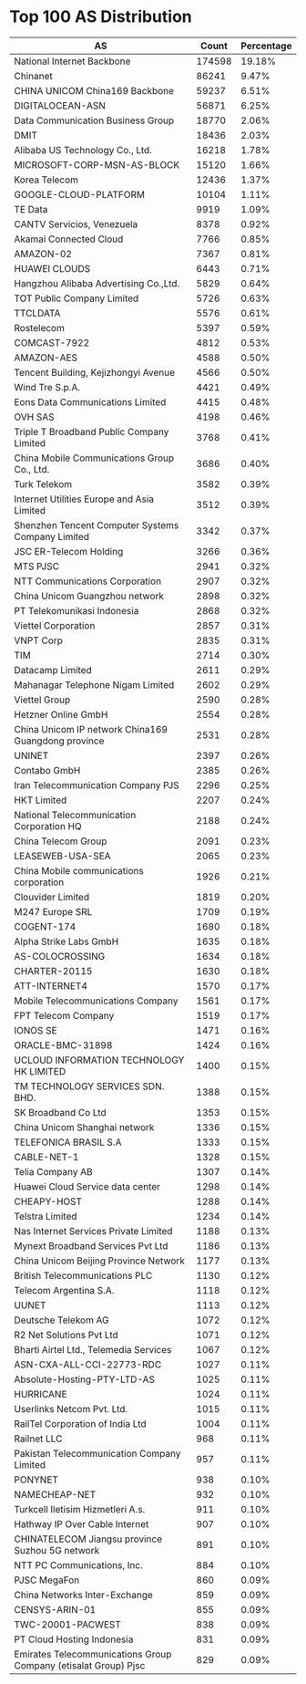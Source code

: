 # Top 100 AS Distribution
| AS | Count | Percentage |
|----|----|----|
| National Internet Backbone | 174598 | 19.18% |
| Chinanet | 86241 | 9.47% |
| CHINA UNICOM China169 Backbone | 59237 | 6.51% |
| DIGITALOCEAN-ASN | 56871 | 6.25% |
| Data Communication Business Group | 18770 | 2.06% |
| DMIT | 18436 | 2.03% |
| Alibaba US Technology Co., Ltd. | 16218 | 1.78% |
| MICROSOFT-CORP-MSN-AS-BLOCK | 15120 | 1.66% |
| Korea Telecom | 12436 | 1.37% |
| GOOGLE-CLOUD-PLATFORM | 10104 | 1.11% |
| TE Data | 9919 | 1.09% |
| CANTV Servicios, Venezuela | 8378 | 0.92% |
| Akamai Connected Cloud | 7766 | 0.85% |
| AMAZON-02 | 7367 | 0.81% |
| HUAWEI CLOUDS | 6443 | 0.71% |
| Hangzhou Alibaba Advertising Co.,Ltd. | 5829 | 0.64% |
| TOT Public Company Limited | 5726 | 0.63% |
| TTCLDATA | 5576 | 0.61% |
| Rostelecom | 5397 | 0.59% |
| COMCAST-7922 | 4812 | 0.53% |
| AMAZON-AES | 4588 | 0.50% |
| Tencent Building, Kejizhongyi Avenue | 4566 | 0.50% |
| Wind Tre S.p.A. | 4421 | 0.49% |
| Eons Data Communications Limited | 4415 | 0.48% |
| OVH SAS | 4198 | 0.46% |
| Triple T Broadband Public Company Limited | 3768 | 0.41% |
| China Mobile Communications Group Co., Ltd. | 3686 | 0.40% |
| Turk Telekom | 3582 | 0.39% |
| Internet Utilities Europe and Asia Limited | 3512 | 0.39% |
| Shenzhen Tencent Computer Systems Company Limited | 3342 | 0.37% |
| JSC ER-Telecom Holding | 3266 | 0.36% |
| MTS PJSC | 2941 | 0.32% |
| NTT Communications Corporation | 2907 | 0.32% |
| China Unicom Guangzhou network | 2898 | 0.32% |
| PT Telekomunikasi Indonesia | 2868 | 0.32% |
| Viettel Corporation | 2857 | 0.31% |
| VNPT Corp | 2835 | 0.31% |
| TIM | 2714 | 0.30% |
| Datacamp Limited | 2611 | 0.29% |
| Mahanagar Telephone Nigam Limited | 2602 | 0.29% |
| Viettel Group | 2590 | 0.28% |
| Hetzner Online GmbH | 2554 | 0.28% |
| China Unicom IP network China169 Guangdong province | 2531 | 0.28% |
| UNINET | 2397 | 0.26% |
| Contabo GmbH | 2385 | 0.26% |
| Iran Telecommunication Company PJS | 2296 | 0.25% |
| HKT Limited | 2207 | 0.24% |
| National Telecommunication Corporation HQ | 2188 | 0.24% |
| China Telecom Group | 2091 | 0.23% |
| LEASEWEB-USA-SEA | 2065 | 0.23% |
| China Mobile communications corporation | 1926 | 0.21% |
| Clouvider Limited | 1819 | 0.20% |
| M247 Europe SRL | 1709 | 0.19% |
| COGENT-174 | 1680 | 0.18% |
| Alpha Strike Labs GmbH | 1635 | 0.18% |
| AS-COLOCROSSING | 1634 | 0.18% |
| CHARTER-20115 | 1630 | 0.18% |
| ATT-INTERNET4 | 1570 | 0.17% |
| Mobile Telecommunications Company | 1561 | 0.17% |
| FPT Telecom Company | 1519 | 0.17% |
| IONOS SE | 1471 | 0.16% |
| ORACLE-BMC-31898 | 1424 | 0.16% |
| UCLOUD INFORMATION TECHNOLOGY HK LIMITED | 1400 | 0.15% |
| TM TECHNOLOGY SERVICES SDN. BHD. | 1388 | 0.15% |
| SK Broadband Co Ltd | 1353 | 0.15% |
| China Unicom Shanghai network | 1336 | 0.15% |
| TELEFONICA BRASIL S.A | 1333 | 0.15% |
| CABLE-NET-1 | 1328 | 0.15% |
| Telia Company AB | 1307 | 0.14% |
| Huawei Cloud Service data center | 1298 | 0.14% |
| CHEAPY-HOST | 1288 | 0.14% |
| Telstra Limited | 1234 | 0.14% |
| Nas Internet Services Private Limited | 1188 | 0.13% |
| Mynext Broadband Services Pvt Ltd | 1186 | 0.13% |
| China Unicom Beijing Province Network | 1177 | 0.13% |
| British Telecommunications PLC | 1130 | 0.12% |
| Telecom Argentina S.A. | 1118 | 0.12% |
| UUNET | 1113 | 0.12% |
| Deutsche Telekom AG | 1072 | 0.12% |
| R2 Net Solutions Pvt Ltd | 1071 | 0.12% |
| Bharti Airtel Ltd., Telemedia Services | 1067 | 0.12% |
| ASN-CXA-ALL-CCI-22773-RDC | 1027 | 0.11% |
| Absolute-Hosting-PTY-LTD-AS | 1025 | 0.11% |
| HURRICANE | 1024 | 0.11% |
| Userlinks Netcom Pvt. Ltd. | 1015 | 0.11% |
| RailTel Corporation of India Ltd | 1004 | 0.11% |
| Railnet LLC | 968 | 0.11% |
| Pakistan Telecommunication Company Limited | 957 | 0.11% |
| PONYNET | 938 | 0.10% |
| NAMECHEAP-NET | 932 | 0.10% |
| Turkcell Iletisim Hizmetleri A.s. | 911 | 0.10% |
| Hathway IP Over Cable Internet | 907 | 0.10% |
| CHINATELECOM Jiangsu province Suzhou 5G network | 891 | 0.10% |
| NTT PC Communications, Inc. | 884 | 0.10% |
| PJSC MegaFon | 860 | 0.09% |
| China Networks Inter-Exchange | 859 | 0.09% |
| CENSYS-ARIN-01 | 855 | 0.09% |
| TWC-20001-PACWEST | 838 | 0.09% |
| PT Cloud Hosting Indonesia | 831 | 0.09% |
| Emirates Telecommunications Group Company (etisalat Group) Pjsc | 829 | 0.09% |
